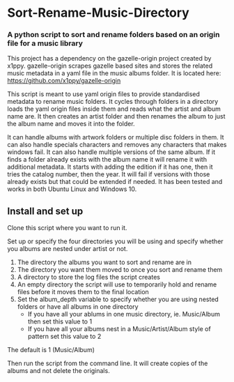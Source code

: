 # Sort-Rename-Music-Directory
### A python script to sort and rename folders based on an origin file for a music library

This project has a dependency on the gazelle-origin project created by x1ppy. gazelle-origin scrapes gazelle based sites and stores the related music metadata in a yaml file in the music albums folder. It is located here:
https://github.com/x1ppy/gazelle-origin

This script is meant to use yaml origin files to provide standardised metadata to rename music folders. It cycles through folders in a directory loads the yaml origin files inside them and reads what the artist and album name are. It then creates an artist folder and then renames the album to just the album name and moves it into the folder.

It can handle albums with artwork folders or multiple disc folders in them. It can also handle specials characters and removes any characters that makes windows fail. It can also handle multiple versions of the same album. If it finds a folder already exists with the album name it will rename it with additional metadata. It starts with adding the edition if it has one, then it tries the catalog number, then the year. It will fail if versions with those already exists but that could be extended if needed. It has been tested and works in both Ubuntu Linux and Windows 10.

## Install and set up
Clone this script where you want to run it.

Set up or specify the four directories you will be using and specify whether you albums are nested under artist or not.
1. The directory the albums you want to sort and rename are in
2. The directory you want them moved to once you sort and rename them
3. A directory to store the log files the script creates
4. An empty directory the script will use to temporarily hold and rename files before it moves them to the final location
5. Set the album_depth variable to specify whether you are using nested folders or have all albums in one directory
   - If you have all your ablums in one music directory, ie. Music/Album then set this value to 1
   - If you have all your albums nest in a Music/Artist/Album style of pattern set this value to 2

The default is 1 (Music/Album)

Then run the script from the command line.  It will create copies of the albums and not delete the originals.
